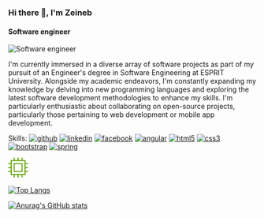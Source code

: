 ### Hi there 👋, I'm Zeineb
#### Software engineer
![Software engineer](https://arturssmirnovs.github.io/github-profile-readme-generator/images/banner.png)

I'm currently immersed in a diverse array of software projects as part of my pursuit of an Engineer's degree in Software Engineering at ESPRIT University. Alongside my academic endeavors, I'm constantly expanding my knowledge by delving into new programming languages and exploring the latest software development methodologies to enhance my skills. I'm particularly enthusiastic about collaborating on open-source projects, particularly those pertaining to web development or mobile app development. 

Skills: 
[<img src='https://cdn.jsdelivr.net/npm/simple-icons@3.0.1/icons/github.svg' alt='github' height='40'>](https://github.com/https://github.com/zayyneb)  [<img src='https://cdn.jsdelivr.net/npm/simple-icons@3.0.1/icons/linkedin.svg' alt='linkedin' height='40'>](https://www.linkedin.com/in/https://www.linkedin.com/in/rajhi-zeineb-4850a21b8//)  [<img src='https://cdn.jsdelivr.net/npm/simple-icons@3.0.1/icons/facebook.svg' alt='facebook' height='40'>](https://www.facebook.com/https://www.facebook.com/zai.neb.9699)  [<img src='https://cdn.jsdelivr.net/npm/simple-icons@3.0.1/icons/angular.svg' alt='angular' height='40'>](angular)  [<img src='https://cdn.jsdelivr.net/npm/simple-icons@3.0.1/icons/html5.svg' alt='html5' height='40'>](html)  [<img src='https://cdn.jsdelivr.net/npm/simple-icons@3.0.1/icons/css3.svg' alt='css3' height='40'>](css)  [<img src='https://cdn.jsdelivr.net/npm/simple-icons@3.0.1/icons/bootstrap.svg' alt='bootstrap' height='40'>](boostrap)  [<img src='https://cdn.jsdelivr.net/npm/simple-icons@3.0.1/icons/spring.svg' alt='spring' height='40'>](spring)  


<a href='https://docs.github.com/en/developers'><img src='https://raw.githubusercontent.com/acervenky/animated-github-badges/master/assets/devbadge.gif' width='40' height='40'></a> 

[![Top Langs](https://github-readme-stats.vercel.app/api/top-langs/?username=https://github.com/zayyneb)](https://github.com/anuraghazra/github-readme-stats)

[![Anurag's GitHub stats](https://github-readme-stats.vercel.app/api?username=zayyneb)](https://github.com/anuraghazra/github-readme-stats)


